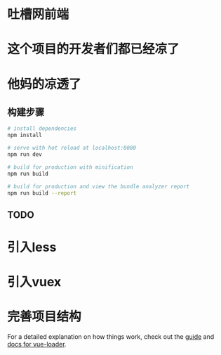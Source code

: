 # 吐槽网前端

# 这个项目的开发者们都已经凉了
# 他妈的凉透了

## 构建步骤

``` bash
# install dependencies
npm install

# serve with hot reload at localhost:8080
npm run dev

# build for production with minification
npm run build

# build for production and view the bundle analyzer report
npm run build --report
```
## TODO
# 引入less
# 引入vuex
# 完善项目结构

For a detailed explanation on how things work, check out the [guide](http://vuejs-templates.github.io/webpack/) and [docs for vue-loader](http://vuejs.github.io/vue-loader).
